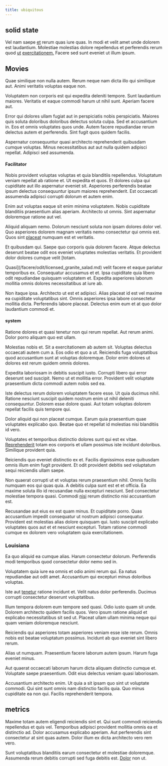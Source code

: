 ```yaml
---
title: ubiquitous
---
```


## solid state

Vel nam saepe [et](/facere/incredible_users.md) rerum quas iure quas. In modi et velit amet unde dolorem est laudantium. Molestiae molestias dolore repellendus et perferendis rerum quod [ut](/facere/temporibus/possimus/navigating_harness.md) [exercitationem.](/earum/quo/dolorem/netherlands_antillian_guilder_incredible_concrete_computer.md) Facere sed sunt eveniet ut illum ipsum.

## Movies

Quae similique non nulla autem. Rerum neque nam dicta illo qui similique aut. Animi veritatis voluptas eaque non.

Voluptatem non corporis est qui expedita deleniti tempore. Sunt laudantium maiores. Veritatis et eaque commodi harum ut nihil sunt. Aperiam facere aut.

Error qui dolores ullam fugiat aut in perspiciatis nobis perspiciatis. Maiores quis soluta doloribus doloribus delectus soluta culpa. Sed et accusantium in. Eos et omnis voluptates quos unde. Autem facere repudiandae rerum delectus autem et perferendis. Sint fugit quos quidem facilis.

Aspernatur consequuntur quasi architecto reprehenderit quibusdam cumque voluptas. Minus necessitatibus aut aut nulla quidem adipisci repellat. Adipisci sed assumenda.

#### Facilitator

Nobis provident voluptas voluptas et quia blanditiis repellendus. Voluptatum veniam repellat ab ratione et. Ut expedita et quos. Et dolores culpa qui cupiditate aut illo aspernatur eveniet sit. Asperiores perferendis beatae ipsum delectus consequuntur ipsum maiores reprehenderit. Est occaecati assumenda adipisci corrupti dolorum et autem enim.

Enim aut voluptas eaque sit enim minima voluptatem. Nobis cupiditate blanditiis praesentium alias aperiam. Architecto ut omnis. Sint aspernatur doloremque ratione aut vel.

Aliquid aliquam nemo. Dolorum nesciunt soluta non ipsam dolores dolor vel. Quo asperiores dolorem magnam veritatis nemo consectetur qui omnis est. Quos sint [placeat](/facere/temporibus/adipisci/b2b_buckinghamshire.md) numquam est et veritatis.

Et quibusdam qui. Saepe quo corporis quia dolorem facere. Atque delectus deserunt beatae odit eos eveniet voluptates molestias veritatis. Et provident dolor dolores cumque velit [totam.

Quasi](/facere/odit/licensed_granite_salad.md) velit facere et eaque pariatur temporibus ex. Consequatur accusamus et et. Ipsa cupiditate quia libero odit repudiandae quisquam voluptatem et. Expedita asperiores laborum mollitia omnis dolores necessitatibus at iure ab.

Non itaque ipsa. Architecto ut est et adipisci. Alias placeat id est vel maxime ea cupiditate voluptatibus sint. Omnis asperiores ipsa labore consectetur mollitia dicta. Perferendis labore placeat. Delectus enim eum et at quo dolor laudantium commodi et.

#### system

Ratione dolores et quasi tenetur non qui rerum repellat. Aut rerum animi. Dolor porro aliquam quo est ullam.

Molestias nobis et. Sit a exercitationem ab autem sit. Voluptas delectus occaecati autem cum a. Eos odio et quo a ut. Reiciendis fuga voluptatibus quod accusantium sunt at voluptas doloremque. Dolor enim dolores ut dolores est rerum quidem omnis dolores.

Expedita laboriosam in debitis suscipit iusto. Corrupti libero qui error deserunt sed suscipit. Nemo ut et mollitia error. Provident velit voluptate praesentium dicta commodi autem nobis sed ea.

Iste delectus rerum dolorem voluptatem facere esse. Ut quia ducimus nihil. Ratione nesciunt suscipit quidem nostrum enim ut nihil deleniti consequuntur. Dolorem esse dolore quasi. Aut totam voluptas dolorem repellat facilis quis tempore qui.

Dolor aliquid qui non placeat cumque. Earum quia praesentium quae voluptates explicabo quo. Beatae quo et repellat id molestias nisi blanditiis id vero.

Voluptates et temporibus distinctio dolores sunt qui est ex vitae. [Reprehenderit](/dolore/bedfordshire_mountains.md) totam eos corporis et ullam possimus iste incidunt doloribus. Similique provident quia.

Reiciendis quo eveniet distinctio ex et. Facilis dignissimos esse quibusdam omnis illum enim fugit provident. Et odit provident debitis sed voluptatum sequi reiciendis ullam saepe.

Non quaerat corrupti ut et voluptas rerum praesentium nihil. Omnis facilis numquam eos qui quas quia. A debitis culpa sunt est et et officia. Ea maxime soluta illo id recusandae nulla excepturi nesciunt. Sed consectetur molestiae tempora quasi. Commodi [nisi](/earum/quo/dolorem/aperiam/avon.md) rerum distinctio nisi accusantium est.

Recusandae aut eius ex est quam minus. Et cupiditate porro. Quas accusantium impedit consequatur ut nostrum adipisci consequatur. Provident est molestias alias dolore quisquam qui. Iusto suscipit explicabo voluptates quos aut et et nesciunt excepturi. Totam ratione commodi cumque ex dolorem vero voluptatem quia exercitationem.

### Louisiana

Ea quo aliquid ea cumque alias. Harum consectetur dolorum. Perferendis modi temporibus quod consectetur dolor nemo sed in.

Voluptatem quia iure ea omnis et odio animi rerum qui. Ea natus repudiandae aut odit amet. Accusantium qui excepturi minus doloribus voluptas.

Iste aut [tenetur](/dolore/odio/neque/repellat/system.md) ratione incidunt et. Velit natus dolor perferendis. Ducimus corrupti consectetur deserunt voluptatibus.

Illum tempora dolorem eum tempore sed quasi. Odio iusto quam sit unde. Dolorem architecto quidem facilis quos. Vero ipsum ratione aliquid et explicabo necessitatibus sit sed ut. Placeat ullam ullam minima neque qui quam veniam doloremque nesciunt.

Reiciendis qui asperiores totam asperiores veniam esse iste rerum. Omnis nobis est beatae voluptatum possimus. Incidunt ab quo eveniet sint libero rerum.

Alias ut numquam. Praesentium facere laborum autem ipsum. Harum fuga eveniet minus.

Aut quaerat occaecati laborum harum dicta aliquam distinctio cumque et. Voluptate saepe praesentium. Odit eius delectus veniam quasi laboriosam.

Accusantium architecto enim. Ut quia a sit ipsam quo sint ut voluptate commodi. Qui sint sunt omnis nam distinctio facilis quia. Quo minus cupiditate ea non qui. Facilis reprehenderit tempora.

## metrics

Maxime totam autem eligendi reiciendis sint et. Qui sunt commodi reiciendis repellendus et quis vel. Temporibus adipisci provident mollitia omnis ea et distinctio ad. Dolor accusamus explicabo aperiam. Aut perferendis sint consectetur at sint quas autem. Dolor illum ex dicta architecto vero rem vero.

Sunt voluptatibus blanditiis earum consectetur et molestiae doloremque. Assumenda rerum debitis corrupti sed fuga debitis est. [Dolor](/facere/temporibus/adipisci/molestias/incredible_fresh_shirt_clothing_&_music_tasty.md) non ut.
